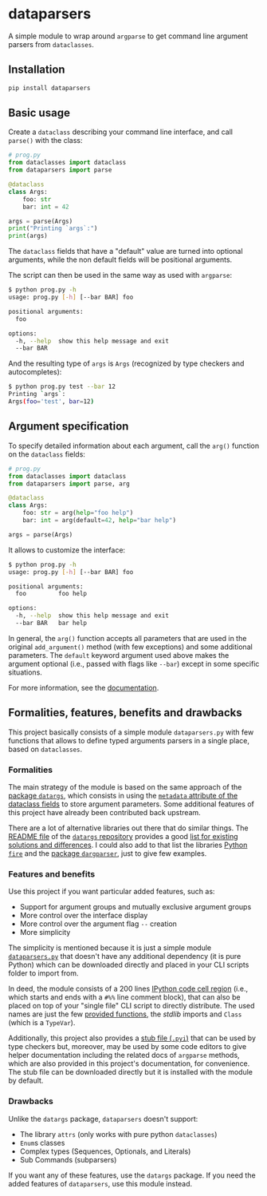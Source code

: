 # dataparsers

A simple module to wrap around `argparse` to get command line argument parsers from `dataclasses`.

## Installation

```bash
pip install dataparsers
```
## Basic usage

Create a `dataclass` describing your command line interface, and call `parse()` with the class:

```python
# prog.py
from dataclasses import dataclass
from dataparsers import parse

@dataclass
class Args:
    foo: str
    bar: int = 42

args = parse(Args)
print("Printing `args`:")
print(args)
```

The `dataclass` fields that have a "default" value are turned into optional arguments, while the non default fields will
be positional arguments.

The script can then be used in the same way as used with `argparse`:

```sh
$ python prog.py -h
usage: prog.py [-h] [--bar BAR] foo

positional arguments:
  foo

options:
  -h, --help  show this help message and exit
  --bar BAR
```

And the resulting type of `args` is `Args` (recognized by type checkers and autocompletes):

```sh
$ python prog.py test --bar 12
Printing `args`:
Args(foo='test', bar=12)
```

## Argument specification

To specify detailed information about each argument, call the `arg()` function on the `dataclass` fields:

```python
# prog.py
from dataclasses import dataclass
from dataparsers import parse, arg

@dataclass
class Args:
    foo: str = arg(help="foo help")
    bar: int = arg(default=42, help="bar help")

args = parse(Args)
```

It allows to customize the interface:

```sh
$ python prog.py -h
usage: prog.py [-h] [--bar BAR] foo

positional arguments:
  foo         foo help

options:
  -h, --help  show this help message and exit
  --bar BAR   bar help
```

In general, the `arg()` function accepts all parameters that are used in the original `add_argument()` method (with few
exceptions) and some additional parameters. The `default` keyword argument used above makes the argument optional
(i.e., passed with flags like `--bar`) except in some specific situations.

For more information, see the [documentation](https://dataparsers.readthedocs.io/en/latest/index.html).

## Formalities, features, benefits and drawbacks

This project basically consists of a simple module `dataparsers.py` with few
functions that allows to define typed arguments parsers in a single place, based
on `dataclasses`.

### Formalities

The main strategy of the module is based on the same approach of the
[package `datargs`](https://pypi.org/project/datargs/), which consists in using
the
[`metadata` attribute of the dataclass fields](https://docs.python.org/3/library/dataclasses.html#dataclasses.Field)
to store argument parameters. Some additional features of this project have
already been contributed back upstream.

There are a lot of alternative libraries out there that do similar things. The
[README file](https://github.com/roee30/datargs/blob/master/README.md) of the
[`datargs` repository](https://github.com/roee30/datargs) provides a good
[list for existing solutions and differences](https://github.com/roee30/datargs?tab=readme-ov-file#why-nots-and-design-choices).
I could also add to that list the libraries
[Python `fire`](https://github.com/google/python-fire) and the
[package `dargparser`](https://github.com/konstantinjdobler/dargparser), just to
give few examples.

### Features and benefits

Use this project if you want particular added features, such as:

- Support for argument groups and mutually exclusive argument groups
- More control over the interface display
- More control over the argument flag `--` creation
- More simplicity

The simplicity is mentioned because it is just a simple module
[`dataparsers.py`](https://github.com/Diogo-Rossi/dataparsers/blob/main/src/dataparsers/dataparsers.py)
that doesn't have any additional dependency (it is pure Python) which can be
downloaded directly and placed in your CLI scripts folder to import from.

In deed, the module consists of a 200 lines
[IPython code cell region](https://docs.spyder-ide.org/current/panes/editor.html#code-cells)
(i.e., which starts and ends with a `#%%` line comment block), that can also be
placed on top of your "single file" CLI script to directly distribute. The used
names are just the few [provided functions](./2_available_functions.md), the
_stdlib_ imports and `Class` (which is a `TypeVar`).

Additionally, this project also provides a
[stub file (`.pyi`)](https://github.com/Diogo-Rossi/dataparsers/blob/main/src/dataparsers/__init__.pyi)
that can be used by type checkers but, moreover, may be used by some code
editors to give helper documentation including the related docs of `argparse`
methods, which are also provided in this project's documentation, for
convenience. The stub file can be downloaded directly but it is installed with
the module by default.

### Drawbacks

Unlike the `datargs` package, `dataparsers` doesn't support:

- The library `attrs` (only works with pure python `dataclasses`)
- `Enum`s classes
- Complex types (Sequences, Optionals, and Literals)
- Sub Commands (subparsers)

If you want any of these features, use the `datargs` package. If you need the
added features of `dataparsers`, use this module instead.
